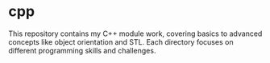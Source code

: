 # cpp
This repository contains my C++ module work, covering basics to advanced concepts like object orientation and STL. Each directory focuses on different programming skills and challenges.

